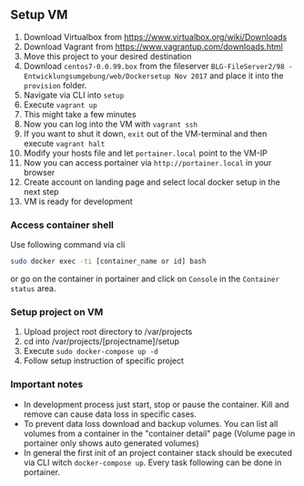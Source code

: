 ## Setup VM
1. Download Virtualbox from https://www.virtualbox.org/wiki/Downloads
2. Download Vagrant from https://www.vagrantup.com/downloads.html
3. Move this project to your desired destination
4. Download `centos7-0.0.99.box` from the fileserver `BLG-FileServer2/98 - Entwicklungsumgebung/web/Dockersetup Nov 2017` and place it into the `provision` folder.
4. Navigate via CLI into `setup`
5. Execute `vagrant up`
6. This might take a few minutes
7. Now you can log into the VM with `vagrant ssh`
8. If you want to shut it down, `exit` out of the VM-terminal and then execute `vagrant halt`
9. Modify your hosts file and let `portainer.local` point to the VM-IP
10. Now you can access portainer via `http://portainer.local` in your browser
11. Create account on landing page and select local docker setup in the next step
12. VM is ready for development

### Access container shell
Use following command via cli
```bash
sudo docker exec -ti [container_name or id] bash
```
or go on the container in portainer and click on `Console` in the `Container status` area.

### Setup project on VM
1. Upload project root directory to /var/projects
2. cd into /var/projects/[projectname]/setup
3. Execute ```sudo docker-compose up -d```
4. Follow setup instruction of specific project

### Important notes
- In development process just start, stop or pause the container. Kill and remove can cause data loss in specific cases.
- To prevent data loss download and backup volumes. You can list all volumes from a container in the "container detail" page (Volume page in portainer only shows auto generated volumes)
- In general the first init of an project container stack should be executed via CLI witch `docker-compose up`. Every task following can be done in portainer.
